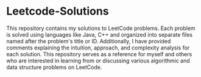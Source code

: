 # Leetcode-Solutions
This repository contains my solutions to LeetCode problems.
Each problem is solved using languages like Java, C++ and organized into separate files named after the problem's title or ID. 
Additionally, I have provided comments explaining the intuition, approach, and complexity analysis for each solution. 
This repository serves as a reference for myself and others who are interested in learning from or discussing various algorithmic and data structure problems on LeetCode.
